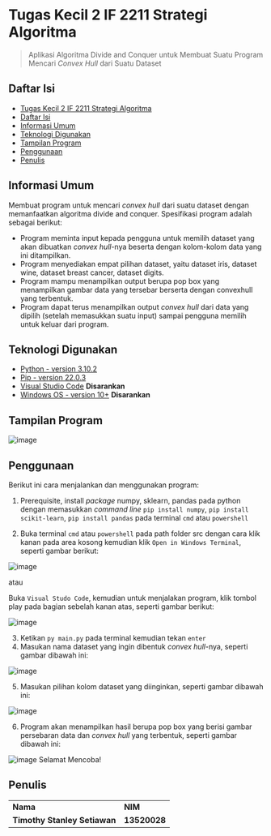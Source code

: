 # Tugas Kecil 2 IF 2211 Strategi Algoritma
> Aplikasi Algoritma Divide and Conquer untuk Membuat Suatu Program Mencari _Convex Hull_ dari Suatu Dataset

## Daftar Isi
  - [Tugas Kecil 2 IF 2211 Strategi Algoritma](#tugas-kecil-2-if-2211-strategi-algoritma)
  - [Daftar Isi](#daftar-isi)
  - [Informasi Umum](#informasi-umum)
  - [Teknologi Digunakan](#teknologi-digunakan)
  - [Tampilan Program](#tampilan-program)
  - [Penggunaan](#penggunaan)
  - [Penulis](#penulis)
<!-- * [License](#license) -->

## Informasi Umum
Membuat program untuk mencari _convex hull_ dari suatu dataset dengan memanfaatkan algoritma divide and conquer.
Spesifikasi program adalah sebagai berikut: 
- Program meminta input kepada pengguna untuk memilih dataset yang akan dibuatkan _convex hull_-nya beserta dengan kolom-kolom data yang ini ditampilkan.
- Program menyediakan empat pilihan dataset, yaitu dataset iris, dataset wine, dataset breast cancer, dataset digits.
- Program mampu menampilkan output berupa pop box yang menampilkan gambar data yang tersebar berserta dengan convexhull yang terbentuk.
- Program dapat terus menampilkan output _convex hull_ dari data yang dipilih (setelah memasukkan suatu input) sampai pengguna memilih untuk keluar dari program.
<!-- You don't have to answer all the questions - just the ones relevant to your project. -->

## Teknologi Digunakan
- [Python - version 3.10.2](https://id.wikipedia.org/wiki/Python_(bahasa_pemrograman)) 
- [Pip - version 22.0.3](https://en.wikipedia.org/wiki/Pip_(package_manager))
- [Visual Studio Code](https://code.visualstudio.com/) **Disarankan**
- [Windows OS - version 10+](https://en.wikipedia.org/wiki/Microsoft_Windows) **Disarankan**

## Tampilan Program

  ![image](https://media.discordapp.net/attachments/941288781401698307/947415459941191691/unknown.png)

## Penggunaan
Berikut ini cara menjalankan dan menggunakan program:
1. Prerequisite, install _package_ numpy, sklearn, pandas pada python dengan memasukkan _command line_ ```pip install numpy```, ```pip install scikit-learn```, ```pip install pandas``` pada terminal ```cmd``` atau ```powershell```
  
2. Buka terminal ```cmd``` atau ```powershell``` pada path folder src dengan cara klik kanan pada area kosong kemudian klik ```Open in Windows Terminal```, seperti gambar berikut:

  ![image](https://cdn.discordapp.com/attachments/941288781401698307/947418519337861170/unknown.png)

  atau 

  Buka ```Visual Studo Code```, kemudian untuk menjalakan program, klik tombol play pada bagian sebelah kanan atas, seperti gambar berikut:
  
  ![image](https://cdn.discordapp.com/attachments/941288781401698307/947421032598339634/Untitled.png)

3. Ketikan ```py main.py``` pada terminal kemudian tekan ```enter``` 
4. Masukan nama dataset yang ingin dibentuk _convex hull_-nya, seperti gambar dibawah ini:

  ![image](https://cdn.discordapp.com/attachments/941288781401698307/947410226259296256/unknown.png)

5. Masukan pilihan kolom dataset yang diinginkan, seperti gambar dibawah ini:

  ![image](https://media.discordapp.net/attachments/941288781401698307/947415459941191691/unknown.png)

6. Program akan menampilkan hasil berupa pop box yang berisi gambar persebaran data dan _convex hull_ yang terbentuk, seperti gambar dibawah ini:
   
  ![image](https://cdn.discordapp.com/attachments/941288781401698307/947421240795213864/unknown.png)
Selamat Mencoba!
    
## Penulis
<table>
    <tr>
      <td><b>Nama</b></td>
      <td><b>NIM</b></td>
    </tr>
    <tr>
      <td><b>Timothy Stanley Setiawan</b></td>
      <td><b>13520028</b></td>
    </tr>
</table
